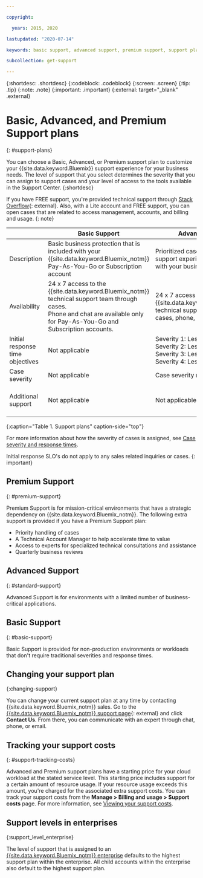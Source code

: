 ```yaml
---

copyright:

  years: 2015, 2020

lastupdated: "2020-07-14"

keywords: basic support, advanced support, premium support, support plans, free technical support, response time

subcollection: get-support

---
```



{:shortdesc: .shortdesc}
{:codeblock: .codeblock}
{:screen: .screen}
{:tip: .tip}
{:note: .note}
{:important: .important}
{:external: target="_blank" .external}

# Basic, Advanced, and Premium Support plans
{: #support-plans}

You can choose a Basic, Advanced, or Premium support plan to customize your {{site.data.keyword.Bluemix}} support experience for your business needs. The level of support that you select determines the severity that you can assign to support cases and your level of access to the tools available in the Support Center. 
{:shortdesc}

If you have FREE support, you're provided technical support through [Stack Overflow](https://stackoverflow.com/questions/tagged/ibm-cloud?tab=Newest){: external}. Also, with a Lite account and FREE support, you can open cases that are related to access management, accounts, and billing and usage.
{: note}

|                                  | Basic Support | Advanced Support | Premium Support |
|----------------------------------|---------------|------------------|-----------------|
| Description                      |	Basic business protection that is included with your {{site.data.keyword.Bluemix_notm}} Pay-As-You-Go or Subscription account | Prioritized case handling and support experience that is aligned with your business needs | Client engagement that is aligned with your business outcomes to accelerate time-to-value |
| Availability                     |  24 x 7 access to the {{site.data.keyword.Bluemix_notm}} technical support team through cases. <br> Phone and chat are available only for Pay-As-You-Go and Subscription accounts.  | 24 x 7 access to the {{site.data.keyword.Bluemix_notm}} technical support team through cases, phone, and chat | 24 x 7 access to the {{site.data.keyword.Bluemix_notm}} technical support team through cases, phone, and chat |
| Initial response time objectives | Not applicable | Severity 1: Less than 1 hour <br> Severity 2: Less than 2 hours <br> Severity 3: Less than 4 hours <br> Severity 4: Less than 8 hours | Severity 1: Less than 15 minutes <br> Severity 2: Less than 1 hour <br> Severity 3: Less than 2 hours <br> Severity 4: Less than 4 hours |
| Case severity                    | Not applicable | Case severity ranking available | Case severity ranking available |
| Additional support               | Not applicable | Not applicable | Technical Account Manager assigned <br> Quarterly business reviews <br> Access to experts |
{:caption="Table 1. Support plans" caption-side="top"}

For more information about how the severity of cases is assigned, see [Case severity and response times](/docs/get-support?topic=get-support-escalation#support-case-severity).

Initial response SLO's do not apply to any sales related inquiries or cases.
{: important}


## Premium Support
{: #premium-support}

Premium Support is for mission-critical environments that have a strategic dependency on {{site.data.keyword.Bluemix_notm}}. The following extra support is provided if you have a Premium Support plan:

  * Priority handling of cases
  * A Technical Account Manager to help accelerate time to value
  * Access to experts for specialized technical consultations and assistance
  * Quarterly business reviews


## Advanced Support
{: #standard-support}

Advanced Support is for environments with a limited number of business-critical applications.


## Basic Support
{: #basic-support}

Basic Support is provided for non-production environments or workloads that don't require traditional severities and response times.


## Changing your support plan
{:changing-support}

You can change your current support plan at any time by contacting {{site.data.keyword.Bluemix_notm}} sales. Go to the [{{site.data.keyword.Bluemix_notm}} support page](https://www.ibm.com/cloud/support){: external} and click **Contact Us**. From there, you can communicate with an expert through chat, phone, or email.


## Tracking your support costs
{: #support-tracking-costs}

Advanced and Premium support plans have a starting price for your cloud workload at the stated service level. This starting price includes support for a certain amount of resource usage. If your resource usage exceeds this amount, you're charged for the associated extra support costs. You can track your support costs from the **Manage > Billing and usage > Support costs** page. For more information, see [Viewing your support costs](/docs/billing-usage?topic=billing-usage-support).


## Support levels in enterprises
{:support_level_enterprise}

The level of support that is assigned to an [{{site.data.keyword.Bluemix_notm}} enterprise](/docs/account?topic=account-what-is-enterprise) defaults to the highest support plan within the enterprise. All child accounts within the enterprise also default to the highest support plan.
